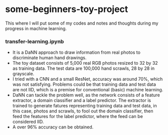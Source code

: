 # some-beginners-toy-project

This where I will put some of my codes and notes and thoughts during my progress in machine learning.

### transfer-learning.ipynb

- It is a DaNN approach to draw information from real photos to discriminate human hand drawings.
- The toy dataset consists of 5,000 real RGB photos resized to 32 by 32 as training data. The test data are 100,000 hand scrawls, 28 by 28 in grayscale.
- I tried with a CNN and a small ResNet, accuracy was around 70%, which was not satisfying. Problems could be that training data and test data are not IID, which is a premise for conventional (basic) machine learning.
- DaNN can tackle the problem well, as the network consists of a feature extractor, a domain classifier and a label predictor. The extractor is trained to generate fatures representing training data and test data, in this case, photos and scrawls, to fool out the domain classifier, then feed the features for the label predictor, where the feed can be considered IID.
- A over 96% accuracy can be obtained.
